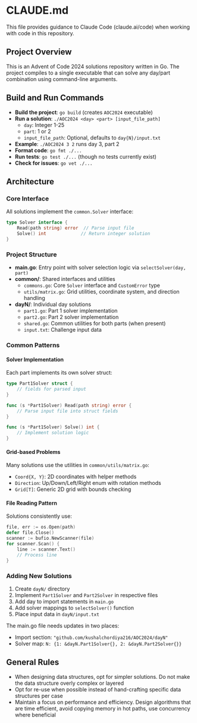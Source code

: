 # CLAUDE.md

This file provides guidance to Claude Code (claude.ai/code) when working with code in this repository.

## Project Overview

This is an Advent of Code 2024 solutions repository written in Go. The project compiles to a single executable that can solve any day/part combination using command-line arguments.

## Build and Run Commands

- **Build the project**: `go build` (creates `AOC2024` executable)
- **Run a solution**: `./AOC2024 <day> <part> [input_file_path]`
  - `day`: Integer 1-25
  - `part`: 1 or 2
  - `input_file_path`: Optional, defaults to `day{N}/input.txt`
- **Example**: `./AOC2024 3 2` runs day 3, part 2
- **Format code**: `go fmt ./...`
- **Run tests**: `go test ./...` (though no tests currently exist)
- **Check for issues**: `go vet ./...`

## Architecture

### Core Interface
All solutions implement the `common.Solver` interface:
```go
type Solver interface {
    Read(path string) error  // Parse input file
    Solve() int             // Return integer solution
}
```

### Project Structure
- **main.go**: Entry point with solver selection logic via `selectSolver(day, part)`
- **common/**: Shared interfaces and utilities
  - `commons.go`: Core `Solver` interface and `CustomError` type
  - `utils/matrix.go`: Grid utilities, coordinate system, and direction handling
- **dayN/**: Individual day solutions
  - `part1.go`: Part 1 solver implementation
  - `part2.go`: Part 2 solver implementation  
  - `shared.go`: Common utilities for both parts (when present)
  - `input.txt`: Challenge input data

### Common Patterns

#### Solver Implementation
Each part implements its own solver struct:
```go
type Part1Solver struct {
    // fields for parsed input
}

func (s *Part1Solver) Read(path string) error {
    // Parse input file into struct fields
}

func (s *Part1Solver) Solve() int {
    // Implement solution logic
}
```

#### Grid-based Problems
Many solutions use the utilities in `common/utils/matrix.go`:
- `Coord{X, Y}`: 2D coordinates with helper methods
- `Direction`: Up/Down/Left/Right enum with rotation methods
- `Grid[T]`: Generic 2D grid with bounds checking

#### File Reading Pattern
Solutions consistently use:
```go
file, err := os.Open(path)
defer file.Close()
scanner := bufio.NewScanner(file)
for scanner.Scan() {
    line := scanner.Text()
    // Process line
}
```

### Adding New Solutions

1. Create `dayN/` directory
2. Implement `Part1Solver` and `Part2Solver` in respective files
3. Add day to import statements in `main.go`
4. Add solver mappings to `selectSolver()` function
5. Place input data in `dayN/input.txt`

The main.go file needs updates in two places:
- Import section: `"github.com/kushalchordiya216/AOC2024/dayN"`  
- Solver map: `N: {1: &dayN.Part1Solver{}, 2: &dayN.Part2Solver{}}`

## General Rules
- When designing data structures, opt for simpler solutions. Do not make the data structure overly complex or layered 
- Opt for re-use when possible instead of hand-crafting specific data structures per case 
- Maintain a focus on performance and efficiency. Design algorithms that are time efficient, avoid copying memory in hot paths, use concurrency where beneficial
